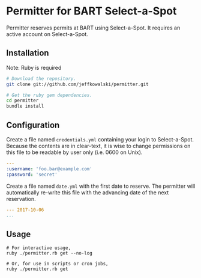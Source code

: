 Permitter for BART Select-a-Spot
===

Permitter reserves permits at BART using Select-a-Spot.  It requires an active account on Select-a-Spot.

## Installation

Note: Ruby is required

``` sh
# Download the repository.
git clone git://github.com/jeffkowalski/permitter.git

# Get the ruby gem dependencies.
cd permitter
bundle install

```

## Configuration

Create a file named ```credentials.yml``` containing your login to Select-a-Spot.  Because the contents are in clear-text, it is wise to change permissions on this file to be readable by user only (i.e. 0600 on Unix).

``` yaml
---
:username: 'foo.bar@example.com'
:password: 'secret'
```

Create a file named ```date.yml``` with the first date to reserve.  The permitter will automatically re-write this file with the advancing date of the next reservation.

``` yaml
--- 2017-10-06
...
```

## Usage

``` shell
# For interactive usage,
ruby ./permitter.rb get --no-log

# Or, for use in scripts or cron jobs,
ruby ./permitter.rb get
```
